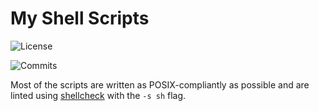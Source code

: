 # My Shell Scripts

![License](https://img.shields.io/github/license/caraterra/my-shell-scripts?style=for-the-badge)

![Commits](https://img.shields.io/github/commit-activity/m/caraterra/my-shell-scripts?style=for-the-badge)

Most of the scripts are written as POSIX-compliantly as possible and are linted using [shellcheck](https://github.com/koalaman/shellcheck) with the `-s sh` flag.
